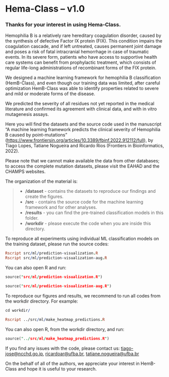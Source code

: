 # Hema-Class – v1.0

### Thanks for your interest in using Hema-Class.

Hemophilia B is a relatively rare hereditary coagulation disorder, caused by the synthesis of defective Factor IX protein (FIX). This condition impairs the coagulation cascade, and if left untreated, causes permanent joint damage and poses a risk of fatal intracranial hemorrhage in case of traumatic events. In its severe form, patients who have access to supportive health care systems can benefit from prophylactic treatment, which consists of regular life-long administrations of recombinant forms of the FIX protein.

We designed a machine learning framework for hemophilia B classification (HemB-Class), and even though our training data was limited, after careful optimization HemB-Class was able to identify properties related to severe and mild or moderate forms of the disease. 

We predicted the severity of all residues not yet reported in the medical literature and confirmed its agreement with clinical data, and with in vitro mutagenesis assays.

Here you will find the datasets and the source code used in the manuscript “A machine learning framework predicts the clinical severity of Hemophilia B caused by point-mutations” (https://www.frontiersin.org/articles/10.3389/fbinf.2022.912112/full), by Tiago Lopes, Tatiane Nogueira and Ricardo Rios (Frontiers in Bioinformatics, 2022).

Please note that we cannot make available the data from other databases; to access the complete mutation datasets, please visit the EAHAD and the CHAMPS websites.

The organization of the material is:

> - **/dataset** - contains the datasets to reproduce our findings and create the figures.
> - **/src** - contains the source code for the machine learning framework and for other analyses.
> - **/results** - you can find the pre-trained classification models in this folder.
> - **/workdir** - please execute the code when you are inside this directory.

To reproduce all experiments using individual ML classification models on the training dataset, please run the source codes:

```Prolog
Rscript src/ml/prediction-visualization.R 
Rscript src/ml/prediction-visualization-aug.R
```

You can also open R and run:

```Prolog
source("src/ml/prediction-visualization.R")
```

```Prolog
source("src/ml/prediction-visualization-aug.R")
```

To reproduce our figures and results, we recommend to run all codes from the workdir directory. For example:

```Prolog
cd workdir/

Rscript ../src/ml/make_heatmap_predictions.R
```

You can also open R, from the workdir directory, and run:

```Prolog
source("../src/ml/make_heatmap_predictions.R")
```

If you find any issues with the code, please contact us: tiago-jose@ncchd.go.jp, ricardoar@ufba.br, tatiane.nogueira@ufba.br

On the behalf of all of the authors, we appreciate your interest in HemB-Class and hope it is useful to your research.

